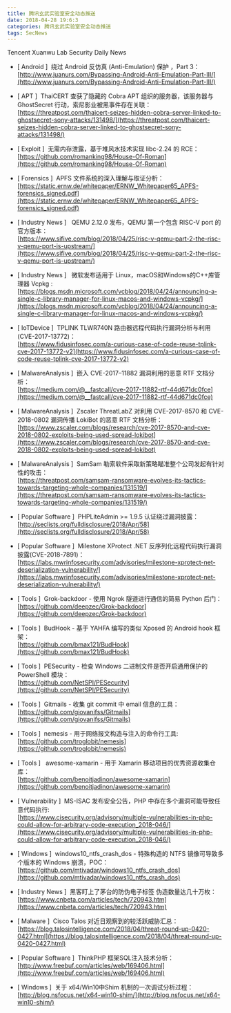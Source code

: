 ```yaml
---
title: 腾讯玄武实验室安全动态推送
date: 2018-04-28 19:6:3
categories: 腾讯玄武实验室安全动态推送
tags: SecNews
---
```


Tencent Xuanwu Lab Security Daily News  
* [ Android ]  绕过 Android 反仿真 (Anti-Emulation) 保护 ，Part 3：   
[http://www.juanurs.com/Bypassing-Android-Anti-Emulation-Part-III/](http://www.juanurs.com/Bypassing-Android-Anti-Emulation-Part-III/)  

* [ APT ]  ThaiCERT 查获了隐藏的 Cobra APT 组织的服务器，该服务器与 GhostSecret 行动，索尼影业被黑事件存在关联：   
[https://threatpost.com/thaicert-seizes-hidden-cobra-server-linked-to-ghostsecret-sony-attacks/131498/](https://threatpost.com/thaicert-seizes-hidden-cobra-server-linked-to-ghostsecret-sony-attacks/131498/)  

* [ Exploit ]  无需内存泄露，基于堆风水技术实现 libc-2.24 的 RCE：   
[https://github.com/romanking98/House-Of-Roman](https://github.com/romanking98/House-Of-Roman)  

* [ Forensics ]  APFS 文件系统的深入理解与取证分析：   
[https://static.ernw.de/whitepaper/ERNW_Whitepaper65_APFS-forensics_signed.pdf](https://static.ernw.de/whitepaper/ERNW_Whitepaper65_APFS-forensics_signed.pdf)  

* [ Industry News ]   QEMU 2.12.0 发布，QEMU 第一个包含 RISC-V port 的官方版本：   
[https://www.sifive.com/blog/2018/04/25/risc-v-qemu-part-2-the-risc-v-qemu-port-is-upstream/](https://www.sifive.com/blog/2018/04/25/risc-v-qemu-part-2-the-risc-v-qemu-port-is-upstream/)  

* [ Industry News ]   微软发布适用于 Linux，macOS和Windows的C++库管理器 Vcpkg :   
[https://blogs.msdn.microsoft.com/vcblog/2018/04/24/announcing-a-single-c-library-manager-for-linux-macos-and-windows-vcpkg/](https://blogs.msdn.microsoft.com/vcblog/2018/04/24/announcing-a-single-c-library-manager-for-linux-macos-and-windows-vcpkg/)  

* [ IoTDevice ]  TPLINK TLWR740N 路由器远程代码执行漏洞分析与利用(CVE-2017-13772)：   
[https://www.fidusinfosec.com/a-curious-case-of-code-reuse-tplink-cve-2017-13772-v2](https://www.fidusinfosec.com/a-curious-case-of-code-reuse-tplink-cve-2017-13772-v2)  

* [ MalwareAnalysis ]  嵌入 CVE-2017–11882 漏洞利用的恶意 RTF 文档分析：   
[https://medium.com/@__fastcall/cve-2017-11882-rtf-44d671dc0fce](https://medium.com/@__fastcall/cve-2017-11882-rtf-44d671dc0fce)  

* [ MalwareAnalysis ]  Zscaler ThreatLabZ 对利用 CVE-2017-8570 和 CVE-2018-0802 漏洞传播 LokiBot 的恶意 RTF 文档分析：   
[https://www.zscaler.com/blogs/research/cve-2017-8570-and-cve-2018-0802-exploits-being-used-spread-lokibot](https://www.zscaler.com/blogs/research/cve-2017-8570-and-cve-2018-0802-exploits-being-used-spread-lokibot)  

* [ MalwareAnalysis ]  SamSam 勒索软件采取新策略瞄准整个公司发起有针对性的攻击：   
[https://threatpost.com/samsam-ransomware-evolves-its-tactics-towards-targeting-whole-companies/131519/](https://threatpost.com/samsam-ransomware-evolves-its-tactics-towards-targeting-whole-companies/131519/)  

* [ Popular Software ]  PHPLiteAdmin &gt;= 1.9.5 认证绕过漏洞披露：   
[http://seclists.org/fulldisclosure/2018/Apr/58](http://seclists.org/fulldisclosure/2018/Apr/58)  

* [ Popular Software ]  Milestone XProtect .NET 反序列化远程代码执行漏洞披露(CVE-2018-7891)：   
[https://labs.mwrinfosecurity.com/advisories/milestone-xprotect-net-deserialization-vulnerability/](https://labs.mwrinfosecurity.com/advisories/milestone-xprotect-net-deserialization-vulnerability/)  

* [ Tools ]  Grok-backdoor - 使用 Ngrok 隧道进行通信的简易 Python 后门：   
[https://github.com/deepzec/Grok-backdoor](https://github.com/deepzec/Grok-backdoor)  

* [ Tools ]  BudHook - 基于 YAHFA 编写的类似 Xposed 的 Android hook 框架：   
[https://github.com/bmax121/BudHook](https://github.com/bmax121/BudHook)  

* [ Tools ]  PESecurity - 检查 Windows 二进制文件是否开启通用保护的 PowerShell 模块：   
[https://github.com/NetSPI/PESecurity](https://github.com/NetSPI/PESecurity)  

* [ Tools ]  Gitmails - 收集 git commit 中 email 信息的工具：   
[https://github.com/giovanifss/Gitmails](https://github.com/giovanifss/Gitmails)  

* [ Tools ]  nemesis - 用于网络报文构造与注入的命令行工具:   
[https://github.com/troglobit/nemesis](https://github.com/troglobit/nemesis)  

* [ Tools ]   awesome-xamarin - 用于 Xamarin 移动项目的优秀资源收集仓库：   
[https://github.com/benoitjadinon/awesome-xamarin](https://github.com/benoitjadinon/awesome-xamarin)  

* [ Vulnerability ]  MS-ISAC 发布安全公告，PHP 中存在多个漏洞可能导致任意代码执行:   
[https://www.cisecurity.org/advisory/multiple-vulnerabilities-in-php-could-allow-for-arbitrary-code-execution_2018-046/](https://www.cisecurity.org/advisory/multiple-vulnerabilities-in-php-could-allow-for-arbitrary-code-execution_2018-046/)  

* [ Windows ]  windows10_ntfs_crash_dos - 特殊构造的 NTFS 镜像可导致多个版本的 Windows 崩溃，POC：   
[https://github.com/mtivadar/windows10_ntfs_crash_dos](https://github.com/mtivadar/windows10_ntfs_crash_dos)  

* [ Industry News ]  黑客盯上了茅台的防伪电子标签 伪造数量达几十万枚： 
[https://www.cnbeta.com/articles/tech/720943.htm](https://www.cnbeta.com/articles/tech/720943.htm)  

* [ Malware ]  Cisco Talos 对近日观察到的较活跃威胁汇总： 
[https://blog.talosintelligence.com/2018/04/threat-round-up-0420-0427.html](https://blog.talosintelligence.com/2018/04/threat-round-up-0420-0427.html)  

* [ Popular Software ]  ThinkPHP 框架SQL注入技术分析： 
[http://www.freebuf.com/articles/web/169406.html](http://www.freebuf.com/articles/web/169406.html)  

* [ Windows ]  关于 x64/Win10中Shim 机制的一次调试分析过程： 
[http://blog.nsfocus.net/x64-win10-shim/](http://blog.nsfocus.net/x64-win10-shim/)  

